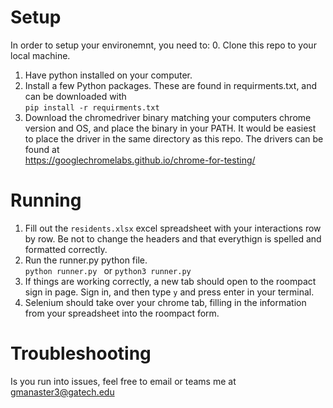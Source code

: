# Setup
In order to setup your environemnt, you need to:
0. Clone this repo to your local machine.
1. Have python installed on your computer.
2. Install a few Python packages. These are found in requirments.txt, and can be downloaded with \
```pip install -r requirments.txt```
3. Download the chromedriver binary matching your computers chrome version and OS, and place the binary in your PATH. It would be easiest to place the driver in the same directory as this repo. The drivers can be found at \
https://googlechromelabs.github.io/chrome-for-testing/

# Running
1. Fill out the `residents.xlsx` excel spreadsheet with your interactions row by row. Be not to change the headers and that everythign is spelled and formatted correctly.
2. Run the runner.py python file. \
   ```python runner.py ``` or ```python3 runner.py```
3. If things are working correctly, a new tab should open to the roompact sign in page. Sign in, and then type `y` and press enter in your terminal.
4. Selenium should take over your chrome tab, filling in the information from your spreadsheet into the roompact form.

# Troubleshooting
Is you run into issues, feel free to email or teams me at gmanaster3@gatech.edu
